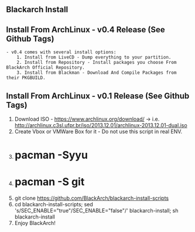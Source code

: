 Blackarch Install
-----------------

Install From  ArchLinux - v0.4 Release (See Github Tags)
--------------------------------------------------------
    - v0.4 comes with several install options:
        1. Install from LiveCD - Dump everything to your partition.
        2. Install from Repository - Install packages you choose From BlackArch Official Repository.
        3. Install from Blackman - Download And Compile Packages from their PKGBUILD.


Install From ArchLinux - v0.1 Release (See Github Tags)
-------------------------------------------------------
   1. Download ISO - https://www.archlinux.org/download/
	-> i.e. http://archlinux.c3sl.ufpr.br/iso/2013.12.01/archlinux-2013.12.01-dual.iso
   2. Create Vbox or VMWare Box for it - Do not use this script in real ENV.
   3. # pacman -Syyu
   4. # pacman -S git
   5. git clone https://github.com/BlackArch/blackarch-install-scripts
   6. cd blackarch-install-scripts; sed 's/SEC_ENABLE="true"/SEC_ENABLE="false"/' blackarch-install; sh blackarch-install
   7. Enjoy BlackArch!
